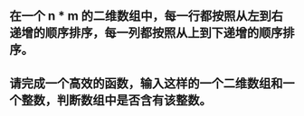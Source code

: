 ## 在一个 n * m 的二维数组中，每一行都按照从左到右递增的顺序排序，每一列都按照从上到下递增的顺序排序。
## 请完成一个高效的函数，输入这样的一个二维数组和一个整数，判断数组中是否含有该整数。

